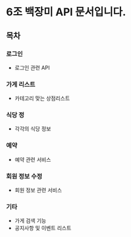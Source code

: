 # 6조 백장미 API 문서입니다.

## 목차

###  로그인

* 로그인 관련 API

###  가게 리스트

* 카테고리 맞는 상점리스트

###  식당 정

*  각각의 식당 정보

###  예약

*  예약 관련 서비스

###  회원 정보 수정

*  회원 정보 관련 서비스

###  기타

*  가게 검색 기능
*  공지사항 및 이벤트 리스트



